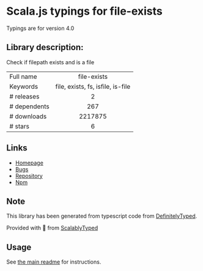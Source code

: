 
# Scala.js typings for file-exists

Typings are for version 4.0

## Library description:
Check if filepath exists and is a file

|                    |                 |
| ------------------ | :-------------: |
| Full name          | file-exists |
| Keywords           | file, exists, fs, isfile, is-file |
| # releases         | 2 |
| # dependents       | 267 |
| # downloads        | 2217875 |
| # stars            | 6 |

## Links
- [Homepage](https://github.com/scottcorgan/file-exists)
- [Bugs](https://github.com/scottcorgan/file-exists/issues)
- [Repository](https://github.com/scottcorgan/file-exists)
- [Npm](https://www.npmjs.com/package/file-exists)
    


## Note
This library has been generated from typescript code from [DefinitelyTyped](https://definitelytyped.org).

Provided with :purple_heart: from [ScalablyTyped](https://github.com/oyvindberg/ScalablyTyped)

## Usage
See [the main readme](../../readme.md) for instructions.


